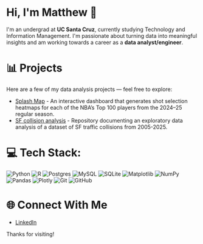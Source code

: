 # Hi, I'm Matthew 👋

I'm an undergrad at **UC Santa Cruz**, currently studying Technology and Information Management. I'm passionate about turning data into meaningful insights and am working towards a career as a **data analyst/engineer**.

# 📊 Projects

Here are a few of my data analysis projects — feel free to explore:

- [Splash Map](https://github.com/matthewcendana/splash-map) - An interactive dashboard that generates shot selection heatmaps for each of the NBA’s Top 100 players from the 2024–25 regular season.
- [SF collision analysis](https://github.com/matthewcendana/sf-car-collision-analysis) - Repository documenting an exploratory data analysis of a dataset of SF traffic collisions from 2005-2025. 

# 💻 Tech Stack:
![Python](https://img.shields.io/badge/python-3670A0?style=for-the-badge&logo=python&logoColor=ffdd54) ![R](https://img.shields.io/badge/r-%23276DC3.svg?style=for-the-badge&logo=r&logoColor=white) ![Postgres](https://img.shields.io/badge/postgres-%23316192.svg?style=for-the-badge&logo=postgresql&logoColor=white) ![MySQL](https://img.shields.io/badge/mysql-4479A1.svg?style=for-the-badge&logo=mysql&logoColor=white) ![SQLite](https://img.shields.io/badge/sqlite-%2307405e.svg?style=for-the-badge&logo=sqlite&logoColor=white) ![Matplotlib](https://img.shields.io/badge/Matplotlib-%23ffffff.svg?style=for-the-badge&logo=Matplotlib&logoColor=black) ![NumPy](https://img.shields.io/badge/numpy-%23013243.svg?style=for-the-badge&logo=numpy&logoColor=white) ![Pandas](https://img.shields.io/badge/pandas-%23150458.svg?style=for-the-badge&logo=pandas&logoColor=white) ![Plotly](https://img.shields.io/badge/Plotly-%233F4F75.svg?style=for-the-badge&logo=plotly&logoColor=white) ![Git](https://img.shields.io/badge/git-%23F05033.svg?style=for-the-badge&logo=git&logoColor=white) ![GitHub](https://img.shields.io/badge/github-%23121011.svg?style=for-the-badge&logo=github&logoColor=white)

# 🌐 Connect With Me

- [LinkedIn](https://www.linkedin.com/in/matthew-cendana/)  

Thanks for visiting!
